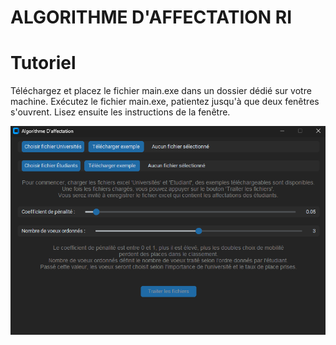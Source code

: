 # ALGORITHME D'AFFECTATION RI

# Tutoriel
Téléchargez et placez le fichier main.exe dans un dossier dédié sur votre machine.
Exécutez le fichier main.exe, patientez jusqu'à que deux fenêtres s'ouvrent.
Lisez ensuite les instructions de la fenêtre.


![Aperçu de l'interface.](/assets/image.png)
